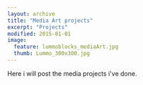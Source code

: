 ```yaml
---
layout: archive
title: "Media Art projects"
excerpt: "Projects"
modified: 2015-01-01
image: 
  feature: lummoblocks_mediaArt.jpg
  thumb: Lummo_300x300.jpg
---
```


Here i will post the media projects i've done. 
